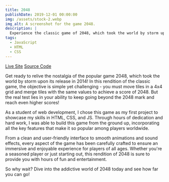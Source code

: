 ```yaml
---
title: 2048
publishDate: 2019-12-01 00:00:00
img: /assets/stock-2.webp
img_alt: A screenshot for the game 2048.
description: |
  Experience the classic game of 2048, which took the world by storm upon its release in 2014. The game is simple yet addictive - your objective is to slide tiles in a 4x4 grid and merge tiles with the same values to achieve a score of 2048. But the challenge doesn't end there - you can keep going and strive for even higher scores beyond the 2048 mark!
tags:
  - JavaScript
  - HTML
  - CSS
---
```


<div class="links">
  <a href="https://joshhovis.github.io/2048-Web-Game/" class="links-site">Live Site</a>
  <a href="https://github.com/joshhovis/2048-Web-Game" class="links-code">Source Code</a>
</div>

Get ready to relive the nostalgia of the popular game 2048, which took the world by storm upon its release in 2014! In this rendition of the classic game, the objective is simple yet challenging - you must move tiles in a 4x4 grid and merge tiles with the same values to achieve a score of 2048. But the real test lies in your ability to keep going beyond the 2048 mark and reach even higher scores!

As a student of web development, I chose this game as my first project to showcase my skills in HTML, CSS, and JS. Through hours of dedication and hard work, I was able to build this game from the ground up, incorporating all the key features that make it so popular among players worldwide.

From a clean and user-friendly interface to smooth animations and sound effects, every aspect of the game has been carefully crafted to ensure an immersive and enjoyable experience for players of all ages. Whether you're a seasoned player or just starting out, this rendition of 2048 is sure to provide you with hours of fun and entertainment.

So why wait? Dive into the addictive world of 2048 today and see how far you can go!
